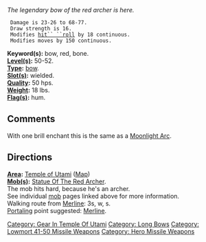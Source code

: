 *The legendary bow of the red archer is here.*

` Damage is 23-26 to 68-77.`  
` Draw strength is 16.`  
` Modifies `[`hit`` ``roll`](Hit_Roll "wikilink")` by 18 continuous.`  
` Modifies moves by 150 continuous.`

**Keyword(s):** bow, red, bone.  
**[Level(s)](Object_Level "wikilink"):** 50-52.  
**[Type](:Category:_Object_Types "wikilink"):**
[bow](:Category:_Missile_Weapons "wikilink").  
**[Slot(s)](Object_Slots "wikilink"):** wielded.  
**[Quality](Object_Quality "wikilink"):** 50 hps.  
**[Weight](Object_Weight "wikilink"):** 18 lbs.  
**[Flag(s)](:Category:_Object_Flags "wikilink"):** hum.  

## Comments

With one brill enchant this is the same as a [Moonlight
Arc](Moonlight_Arc "wikilink").

## Directions

**[Area](:Category:_Areas "wikilink"):** [Temple of
Utami](:Category:_Temple_Of_Utami "wikilink")
([Map](Temple_Of_Utami_Map "wikilink"))  
**[Mob(s)](:Category:_Mobs "wikilink"):** [Statue Of The Red
Archer](Statue_Of_The_Red_Archer "wikilink").  
The mob hits hard, because he's an archer.  
See individual [mob](:Category:_Mobs "wikilink") pages linked above for
more information.  
Walking route from [Merline](Merline "wikilink"): 3s, w, s.  
[Portaling](Portal "wikilink") point suggested:
[Merline](Merline "wikilink").  

[Category: Gear In Temple Of
Utami](Category:_Gear_In_Temple_Of_Utami "wikilink") [Category: Long
Bows](Category:_Long_Bows "wikilink") [Category: Lowmort 41-50 Missile
Weapons](Category:_Lowmort_41-50_Missile_Weapons "wikilink") [Category:
Hero Missile Weapons](Category:_Hero_Missile_Weapons "wikilink")
